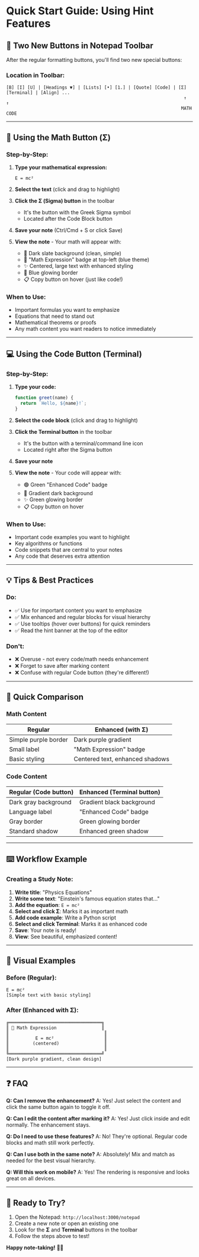# Quick Start Guide: Using Hint Features

## 🎯 Two New Buttons in Notepad Toolbar

After the regular formatting buttons, you'll find two new special buttons:

### **Location in Toolbar:**
```
[B] [I] [U] | [Headings ▼] | [Lists] [•] [1.] | [Quote] [Code] | [Σ] [Terminal] | [Align] ...
                                                                   ↑      ↑
                                                                  MATH   CODE
```

---

## 📐 Using the Math Button (Σ)

### **Step-by-Step:**

1. **Type your mathematical expression:**
   ```
   E = mc²
   ```

2. **Select the text** (click and drag to highlight)

3. **Click the Σ (Sigma) button** in the toolbar
   - It's the button with the Greek Sigma symbol
   - Located after the Code Block button

4. **Save your note** (Ctrl/Cmd + S or click Save)

5. **View the note** - Your math will appear with:
   - 🎨 Dark slate background (clean, simple)
   - 📐 "Math Expression" badge at top-left (blue theme)
   - ✨ Centered, large text with enhanced styling
   - 💙 Blue glowing border
   - 📋 Copy button on hover (just like code!)

### **When to Use:**
- Important formulas you want to emphasize
- Equations that need to stand out
- Mathematical theorems or proofs
- Any math content you want readers to notice immediately

---

## 💻 Using the Code Button (Terminal)

### **Step-by-Step:**

1. **Type your code:**
   ```javascript
   function greet(name) {
     return `Hello, ${name}!`;
   }
   ```

2. **Select the code block** (click and drag to highlight)

3. **Click the Terminal button** in the toolbar
   - It's the button with a terminal/command line icon
   - Located right after the Sigma button

4. **Save your note**

5. **View the note** - Your code will appear with:
   - 🟢 Green "Enhanced Code" badge
   - 🌌 Gradient dark background
   - ✨ Green glowing border
   - 📋 Copy button on hover

### **When to Use:**
- Important code examples you want to highlight
- Key algorithms or functions
- Code snippets that are central to your notes
- Any code that deserves extra attention

---

## 💡 Tips & Best Practices

### **Do:**
- ✅ Use for important content you want to emphasize
- ✅ Mix enhanced and regular blocks for visual hierarchy
- ✅ Use tooltips (hover over buttons) for quick reminders
- ✅ Read the hint banner at the top of the editor

### **Don't:**
- ❌ Overuse - not every code/math needs enhancement
- ❌ Forget to save after marking content
- ❌ Confuse with regular Code button (they're different!)

---

## 🔄 Quick Comparison

### Math Content

| Regular | Enhanced (with Σ) |
|---------|-------------------|
| Simple purple border | Dark purple gradient |
| Small label | "Math Expression" badge |
| Basic styling | Centered text, enhanced shadows |

### Code Content

| Regular (Code button) | Enhanced (Terminal button) |
|----------------------|---------------------------|
| Dark gray background | Gradient black background |
| Language label | "Enhanced Code" badge |
| Gray border | Green glowing border |
| Standard shadow | Enhanced green shadow |

---

## ⌨️ Workflow Example

### Creating a Study Note:

1. **Write title**: "Physics Equations"
2. **Write some text**: "Einstein's famous equation states that..."
3. **Add the equation**: `E = mc²`
4. **Select and click Σ**: Marks it as important math
5. **Add code example**: Write a Python script
6. **Select and click Terminal**: Marks it as enhanced code
7. **Save**: Your note is ready!
8. **View**: See beautiful, emphasized content!

---

## 🎨 Visual Examples

### Before (Regular):
```
E = mc²
[Simple text with basic styling]
```

### After (Enhanced with Σ):
```
╔═══════════════════════════════════╗
║ 📐 Math Expression                 ║
║                                    ║
║          E = mc²                   ║
║         (centered)                 ║
║                                    ║
╚═══════════════════════════════════╝
[Dark purple gradient, clean design]
```

---

## ❓ FAQ

**Q: Can I remove the enhancement?**
A: Yes! Just select the content and click the same button again to toggle it off.

**Q: Can I edit the content after marking it?**
A: Yes! Just click inside and edit normally. The enhancement stays.

**Q: Do I need to use these features?**
A: No! They're optional. Regular code blocks and math still work perfectly.

**Q: Can I use both in the same note?**
A: Absolutely! Mix and match as needed for the best visual hierarchy.

**Q: Will this work on mobile?**
A: Yes! The rendering is responsive and looks great on all devices.

---

## 🚀 Ready to Try?

1. Open the Notepad: `http://localhost:3000/notepad`
2. Create a new note or open an existing one
3. Look for the **Σ** and **Terminal** buttons in the toolbar
4. Follow the steps above to test!

**Happy note-taking!** 📝✨

